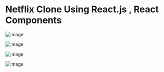 # Netflix Clone Using React.js , React Components

![image](https://github.com/Mouados-byte/Netflix_clone/assets/74561965/d53f97fc-cee3-4daa-a738-2938ed9cdc3d)

![image](https://github.com/Mouados-byte/Netflix_clone/assets/74561965/53155f9b-ac53-4cf4-a9ea-cc5fa9111444)

![image](https://github.com/Mouados-byte/Netflix_clone/assets/74561965/ee47a95c-5cee-4d57-8f5b-b4014de69953)

![image](https://github.com/Mouados-byte/Netflix_clone/assets/74561965/e05199b6-250a-4e25-9650-7b650fadba7e)
